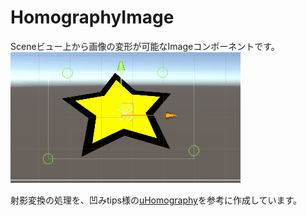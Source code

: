 # HomographyImage

Sceneビュー上から画像の変形が可能なImageコンポーネントです。
![Test Image 1](image/SS1.gif)

射影変換の処理を、凹みtips様の[uHomography](https://github.com/hecomi/uHomography)を参考に作成しています。  

